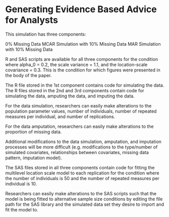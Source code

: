 # Generating Evidence Based Advice for Analysts


















This simulation has three components:

0% Missing Data
MCAR Simulation with 10% Missing Data
MAR Simulation with 10% Missing Data

R and SAS scripts are available for all three components for the condition where alpha_0 = 0.2, the scale variance = 1.1, and the location-scale covariance = 0.3. This is the condition for which figures were presented in the body of the paper.

The R file stored in the 1st component contains code for simulating the data. The R files stored in the 2nd and 3rd components contain code for simulating the data, amputing the data, and imputing the data.

For the data simulation, researchers can easily make alterations to the population parameter values, number of individuals, number of repeated measures per individual, and number of replications.

For the data amputation, researchers can easily make alterations to the proportion of missing data.

Additional modifications to the data simulation, amputation, and imputation processes will be more difficult (e.g. modifications to the type/number of simulated covariates, relationships between covariates, missing data pattern, imputation model).

The SAS files stored in all three components contain code for fitting the multilevel location scale model to each replication for the condition where the number of individuals is 50 and the number of repeated measures per individual is 10.

Researchers can easily make alterations to the SAS scripts such that the model is being fitted to alternative sample size conditions by editing the file path for the SAS library and the simulated data set they desire to import and fit the model to.
